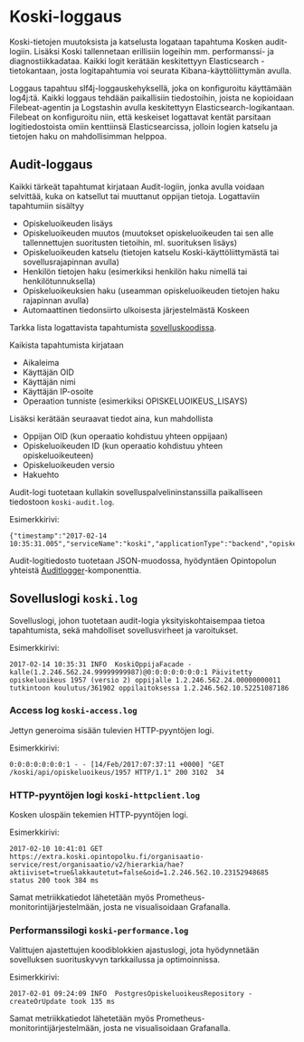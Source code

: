# Koski-loggaus

Koski-tietojen muutoksista ja katselusta logataan tapahtuma Kosken audit-logiin. Lisäksi Koski tallennetaan
erillisiin logeihin mm. performanssi- ja diagnostiikkadataa. Kaikki logit kerätään keskitettyyn Elasticsearch
-tietokantaan, josta logitapahtumia voi seurata Kibana-käyttöliittymän avulla.

Loggaus tapahtuu slf4j-loggauskehyksellä, joka on konfiguroitu käyttämään log4j:tä. Kaikki loggaus tehdään paikallisiin
tiedostoihin, joista ne kopioidaan Filebeat-agentin ja Logstashin avulla keskitettyyn Elasticsearch-logikantaan. Filebeat
on konfiguroitu niin, että keskeiset logattavat kentät parsitaan logitiedostoista omiin kenttiinsä Elasticsearcissa, jolloin
logien katselu ja tietojen haku on mahdollisimman helppoa.

## Audit-loggaus

Kaikki tärkeät tapahtumat kirjataan Audit-logiin, jonka avulla voidaan selvittää, kuka on katsellut tai muuttanut
oppijan tietoja. Logattaviin tapahtumiin sisältyy

- Opiskeluoikeuden lisäys
- Opiskeluoikeuden muutos (muutokset opiskeluoikeuden tai sen alle tallennettujen suoritusten tietoihin, ml. suorituksen lisäys)
- Opiskeluoikeuden katselu (tietojen katselu Koski-käyttöliittymästä tai sovellusrajapinnan avulla)
- Henkilön tietojen haku (esimerkiksi henkilön haku nimellä tai henkilötunnuksella)
- Opiskeluoikeuksien haku (useamman opiskeluoikeuden tietojen haku rajapinnan avulla)
- Automaattinen tiedonsiirto ulkoisesta järjestelmästä Koskeen

Tarkka lista logattavista tapahtumista [sovelluskoodissa](https://github.com/Opetushallitus/koski/blob/600c51031dc1906851bae79a587386f38723e1f1/src/main/scala/fi/oph/koski/log/AuditLog.scala#L41).

Kaikista tapahtumista kirjataan

- Aikaleima
- Käyttäjän OID
- Käyttäjän nimi
- Käyttäjän IP-osoite
- Operaation tunniste (esimerkiksi OPISKELUOIKEUS_LISAYS)

Lisäksi kerätään seuraavat tiedot aina, kun mahdollista

- Oppijan OID (kun operaatio kohdistuu yhteen oppijaan)
- Opiskeluoikeuden ID (kun operaatio kohdistuu yhteen opiskeluoikeuteen)
- Opiskeluoikeuden versio
- Hakuehto

Audit-logi tuotetaan kullakin sovelluspalvelininstanssilla paikalliseen tiedostoon `koski-audit.log`.

Esimerkkirivi:

    {"timestamp":"2017-02-14 10:35:31.005","serviceName":"koski","applicationType":"backend","opiskeluoikeusId":"1957","oppijaHenkiloOid":"1.2.246.562.24.00000000011","clientIp":"0:0:0:0:0:0:0:1","kayttajaHenkiloOid":"1.2.246.562.24.99999999987","operaatio":"OPISKELUOIKEUS_MUUTOS","opiskeluoikeusVersio":"2"}

Audit-logitiedosto tuotetaan JSON-muodossa, hyödyntäen Opintopolun yhteistä [Auditlogger](https://github.com/Opetushallitus/auditlogger)-komponenttia.

## Sovelluslogi `koski.log`

Sovelluslogi, johon tuotetaan audit-logia yksityiskohtaisempaa tietoa tapahtumista, sekä mahdolliset sovellusvirheet
ja varoitukset.

Esimerkkirivi:

    2017-02-14 10:35:31 INFO  KoskiOppijaFacade - kalle(1.2.246.562.24.99999999987)@0:0:0:0:0:0:0:1 Päivitetty opiskeluoikeus 1957 (versio 2) oppijalle 1.2.246.562.24.00000000011 tutkintoon koulutus/361902 oppilaitoksessa 1.2.246.562.10.52251087186

### Access log `koski-access.log`

Jettyn generoima sisään tulevien HTTP-pyyntöjen logi.

Esimerkkirivi:

    0:0:0:0:0:0:0:1 - - [14/Feb/2017:07:37:11 +0000] "GET /koski/api/opiskeluoikeus/1957 HTTP/1.1" 200 3102  34

### HTTP-pyyntöjen logi `koski-httpclient.log`

Kosken ulospäin tekemien HTTP-pyyntöjen logi.

Esimerkkirivi:

    2017-02-10 10:41:01 GET https://extra.koski.opintopolku.fi/organisaatio-service/rest/organisaatio/v2/hierarkia/hae?aktiiviset=true&lakkautetut=false&oid=1.2.246.562.10.23152948685 status 200 took 384 ms

Samat metriikkatiedot lähetetään myös Prometheus-monitorintijärjestelmään, josta ne visualisoidaan Grafanalla.

### Performanssilogi `koski-performance.log`

Valittujen ajastettujen koodiblokkien ajastuslogi, jota hyödynnetään sovelluksen suorituskyvyn tarkkailussa ja
optimoinnissa.

Esimerkkirivi:

    2017-02-01 09:24:09 INFO  PostgresOpiskeluoikeusRepository - createOrUpdate took 135 ms

Samat metriikkatiedot lähetetään myös Prometheus-monitorintijärjestelmään, josta ne visualisoidaan Grafanalla.
